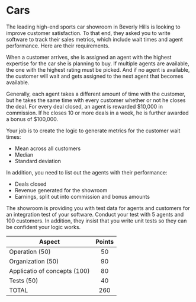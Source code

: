 # Cars

The leading high-end sports car showroom in Beverly Hills is looking to improve customer satisfaction. To that end, they asked you to write software to track their sales metrics, which include wait times and agent performance. Here are their requirements.

When a customer arrives, she is assigned an agent with the highest expertise for the car she is planning to buy. If multiple agents are available, the one with the highest rating must be picked. And if no agent is available, the customer will wait and gets assigned to the next agent that becomes available.

Generally, each agent takes a different amount of time with the customer, but he takes the same time with every customer whether or not he closes the deal. For every deal closed, an agent is rewarded $10,000 in commission. If he closes 10 or more deals in a week, he is further awarded a bonus of $100,000.

Your job is to create the logic to generate metrics for the customer wait times:
* Mean across all customers
* Median
* Standard deviation

In addition, you need to list out the agents with their performance:
* Deals closed
* Revenue generated for the showroom
* Earnings, split out into commission and bonus amounts

The showroom is providing you with test data for agents and customers for an integration test of your software. Conduct your test with 5 agents and 100 customers. In addition, they insist that you write unit tests so they can be confident your logic works.

Aspect                       | Points
---------------------------- | :----:
Operation (50)               | 50
Organization (50)            | 90
Applicatio of concepts (100) | 80
Tests (50)                   | 40
TOTAL                        | 260
